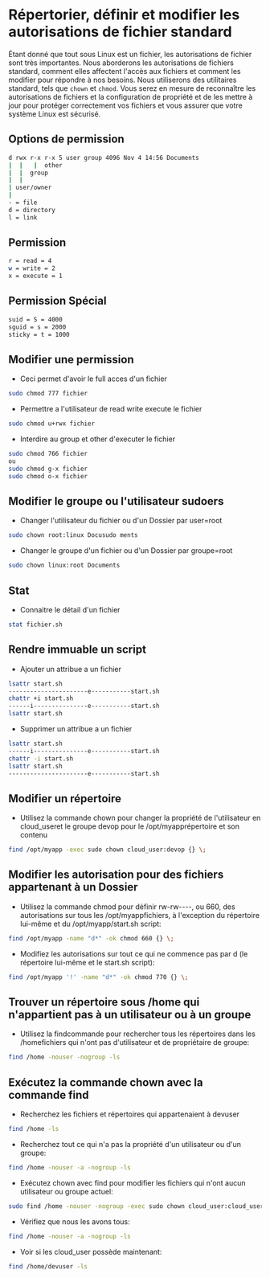 # Répertorier, définir et modifier les autorisations de fichier standard

Étant donné que tout sous Linux est un fichier, les autorisations de fichier sont très importantes.
Nous aborderons les autorisations de fichiers standard, comment elles affectent l'accès aux fichiers et comment les modifier pour répondre à nos besoins.
Nous utiliserons des utilitaires standard, tels que `chown` et `chmod`.
Vous serez en mesure de reconnaître les autorisations de fichiers et la configuration de propriété et de les mettre à jour pour protéger correctement vos fichiers et vous assurer que votre système Linux est sécurisé.

## Options de permission

```bash
d rwx r-x r-x 5 user group 4096 Nov 4 14:56 Documents
|  |   |  other   
|  |  group
|  |
| user/owner
|
- = file
d = directory
l = link
```

## Permission

```bash
r = read = 4 
w = write = 2 
x = execute = 1
```

## Permission Spécial

```bash
suid = S = 4000
sguid = s = 2000
sticky = t = 1000
```

## Modifier une permission

- Ceci permet d'avoir le full acces d'un fichier

```bash
sudo chmod 777 fichier
```

- Permettre a l'utilisateur de read write execute le fichier

```bash
sudo chmod u+rwx fichier
```

- Interdire au group et other d'executer le fichier

```bash
sudo chmod 766 fichier
ou
sudo chmod g-x fichier
sudo chmod o-x fichier
```

## Modifier le groupe ou l'utilisateur sudoers
- Changer l'utilisateur du fichier ou d'un Dossier par user=root

```bash
sudo chown root:linux Docusudo ments
```

- Changer le groupe d'un fichier ou d'un Dossier  par groupe=root

```bash
sudo chown linux:root Documents
```

## Stat
- Connaitre le détail d'un fichier
```bash
stat fichier.sh
```

## Rendre immuable un script
- Ajouter un attribue a un fichier

```bash
lsattr start.sh
----------------------e-----------start.sh
chattr +i start.sh
------i---------------e-----------start.sh
lsattr start.sh
```

- Supprimer un attribue a un fichier

```bash
lsattr start.sh
------i---------------e-----------start.sh
chattr -i start.sh
lsattr start.sh
----------------------e-----------start.sh
```

## Modifier un répertoire
- Utilisez la commande chown pour changer la propriété de l'utilisateur en cloud_useret le groupe devop pour le /opt/myapprépertoire et son contenu

```bash
find /opt/myapp -exec sudo chown cloud_user:devop {} \;
```

## Modifier les autorisation pour des fichiers appartenant à un Dossier
- Utilisez la commande chmod pour définir rw-rw----, ou 660, des autorisations sur tous les /opt/myappfichiers, à l'exception du répertoire lui-même et du /opt/myapp/start.sh script:

```bash
find /opt/myapp -name "d*" -ok chmod 660 {} \;
```

- Modifiez les autorisations sur tout ce qui ne commence pas par d (le répertoire lui-même et le start.sh script):

```bash
find /opt/myapp '!' -name "d*" -ok chmod 770 {} \;
```

## Trouver un répertoire sous /home qui n'appartient pas à un utilisateur ou à un groupe
- Utilisez la findcommande pour rechercher tous les répertoires dans les /homefichiers qui n'ont pas d'utilisateur et de propriétaire de groupe:

```bash
find /home -nouser -nogroup -ls
```

## Exécutez la commande chown avec la commande find
- Recherchez les fichiers et répertoires qui appartenaient à devuser

```bash
find /home -ls
```

- Recherchez tout ce qui n'a pas la propriété d'un utilisateur ou d'un groupe:

```bash
find /home -nouser -a -nogroup -ls
```

- Exécutez chown avec find pour modifier les fichiers qui n'ont aucun utilisateur ou groupe actuel:

```bash
sudo find /home -nouser -nogroup -exec sudo chown cloud_user:cloud_user {} \;
```

- Vérifiez que nous les avons tous:

```bash
find /home -nouser -a -nogroup -ls
```

- Voir si les cloud_user possède maintenant:

```bash
find /home/devuser -ls
```
